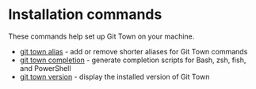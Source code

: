 # Installation commands

These commands help set up Git Town on your machine.

- [git town alias](commands/install-alias.md) - add or remove shorter aliases
  for Git Town commands
- [git town completion](commands/completion.md) - generate completion scripts
  for Bash, zsh, fish, and PowerShell
- [git town version](commands/version.md) - display the installed version of Git
  Town

